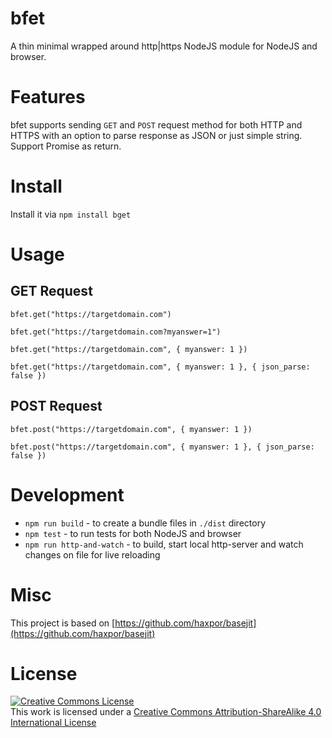 # bfet
A thin minimal wrapped around http|https NodeJS module for NodeJS and browser.

# Features

bfet supports sending `GET` and `POST` request method for both HTTP and HTTPS with an option to parse response as JSON or just simple string. Support Promise as return.

# Install

Install it via `npm install bget`

# Usage

## GET Request

`bfet.get("https://targetdomain.com")`

`bfet.get("https://targetdomain.com?myanswer=1")`

`bfet.get("https://targetdomain.com", { myanswer: 1 })`

`bfet.get("https://targetdomain.com", { myanswer: 1 }, { json_parse: false })`

## POST Request

`bfet.post("https://targetdomain.com", { myanswer: 1 })`

`bfet.post("https://targetdomain.com", { myanswer: 1 }, { json_parse: false })`

# Development

- `npm run build` - to create a bundle files in `./dist` directory
- `npm test` - to run tests for both NodeJS and browser
- `npm run http-and-watch` - to build, start local http-server and watch changes on file for live reloading

# Misc
This project is based on [https://github.com/haxpor/basejit](https://github.com/haxpor/basejit)

# License

[![Creative Commons License](https://i.creativecommons.org/l/by-sa/4.0/88x31.png)](http://creativecommons.org/licenses/by-sa/4.0/)  
This work is licensed under a [Creative Commons Attribution-ShareAlike 4.0 International License](https://github.com/haxpor/bfet/blob/master/LICENSE)